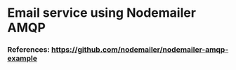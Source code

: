 # Email service using Nodemailer AMQP

### References: https://github.com/nodemailer/nodemailer-amqp-example
